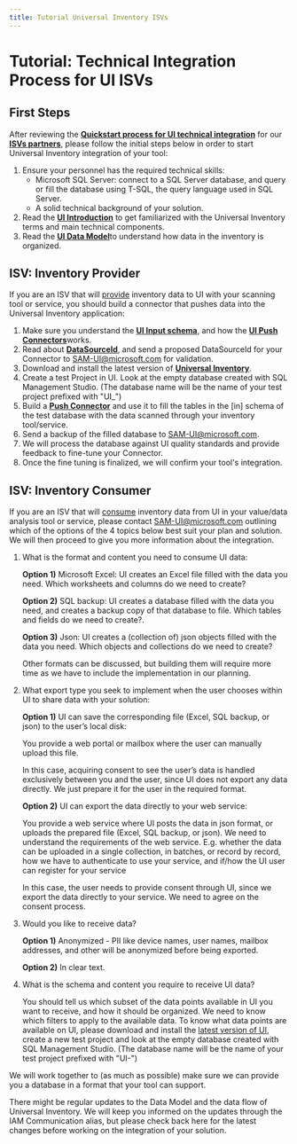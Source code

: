 ```yaml
---
title: Tutorial Universal Inventory ISVs
---
```

# Tutorial: Technical Integration Process for UI ISVs

## First Steps

After reviewing the [**Quickstart process for UI technical integration**](../../Quickstarts/ISV.md) for our [**ISVs partners**](../../Overview/key-users.md), please follow the initial steps below in order to start Universal Inventory integration of your tool:

1. Ensure your personnel has the required technical skills:
   - Microsoft SQL Server: connect to a SQL Server database, and query or fill the database using T-SQL, the query language used in SQL Server.
   - A solid technical background of your solution.
2. Read the [**UI Introduction**](../UI/introduction.md) to get familiarized with the Universal Inventory terms and main technical components.
3. Read the [**UI Data Model**](Data-Model.md)​ to understand how data in the inventory is organized.​

## ISV: Inventory Provider

If you are an ISV that will <ins>provide</ins> inventory data to UI with your scanning tool or service, you should build a connector that pushes data into the Universal Inventory application:

1. Make sure you understand the [**UI Input schema**](Input-Schema.md), and how the [**UI Push Connectors**](Push-Connectors.md)​ works.
2. Read about [**DataSourceId**](Input-Schema.md#datasourceid), and send a proposed DataSourceId​ for your Connector to SAM-UI@microsoft.com for validation.
3. Download and install the latest version of [**Universal Inventory**](https://aka.ms/DownloadUI).
4. Create a test Project in UI. Look at the empty database created with SQL Management Studio. (The database name will be the name of your test project prefixed with "UI_")
5. Build a [**Push Connector**](Push-Connectors.md) and use it to fill the tables in the [in] schema of the test database with the data scanned through your inventory tool/service.
6. Send a backup of the filled database to SAM-UI@microsoft.com.
7. We will process the database against ​UI quality standards and provide feedback to fine-tune your Connector.
8. Once the fine tuning is finalized, we will confirm your tool's integration.

## ISV: Inventory Consumer

If you are an ISV that will <ins>consume</ins> inventory data from UI in your value/data analysis tool or service, please contact SAM-UI@microsoft.com outlining which of the options of the 4 topics below best suit your plan and solution. We will then proceed to give you more information about the integration.

1. What is the format and content you need to consume UI data:  

   **Option 1)** Microsoft Excel: UI creates an Excel file filled with the data you need. Which worksheets and columns do we need to create?

   **Option 2)** SQL backup: UI creates a database filled with the data you need, and creates a backup copy of that database to file. Which tables and fields do we need to create?.

   **Option 3)** Json: UI creates a (collection of) json objects filled with the data you need. Which objects and collections do we need to create?

   Other formats can be discussed, but building them will require more time as we have to include the implementation in our planning.

2. What export type you seek to implement when the user chooses within UI to share data with your solution:

   **Option 1)** UI can save the corresponding file (Excel, SQL backup, or json) to the user’s local disk:  

     You provide a web portal or mailbox where the user can manually upload    this file.  

    In this case, acquiring consent to see the user’s data is handled exclusively between you and the user, since UI does not export any data directly. We just prepare it for the user in the required format.  

    **Option 2)** UI can export the data directly to your web service:  
  
    You provide a web service where UI posts the data in json format, or uploads the prepared file (Excel, SQL backup, or json). We need to understand the requirements of the web service. E.g. whether the data can be uploaded in a single collection, in batches, or record by record, how we have to authenticate to use your service, and if/how the UI user can register for your service  

    In this case, the user needs to provide consent through UI, since we export the data directly to your service. We need to agree on the consent process.
3. Would you like to receive data?  

   **Option 1)** Anonymized - PII like device names, user names, mailbox addresses, and other will be anonymized before being exported.  

   **Option 2)** In clear text.
4. What is the schema and content you require to receive UI data?  

   You should tell us which subset of the data points available in UI you want to receive, and how it should be organized. We need to know which filters to apply to the available data. To know what data points are available on UI, please download and install the [latest version of UI](https://aka.ms/DownloadUI), create a new test project and look at the empty database created with SQL Management Studio. (The database name will be the name of your test project prefixed with "UI-")

  We will  work together to (as much as possible) make sure we can provide you a database in a format that your tool can support.

T​here might be regular updates to the Data Model and the data flow of Universal Inventory. We will keep you informed on the updates through the IAM Communication alias, but please check back here for the latest changes before working on the integration of your solution.